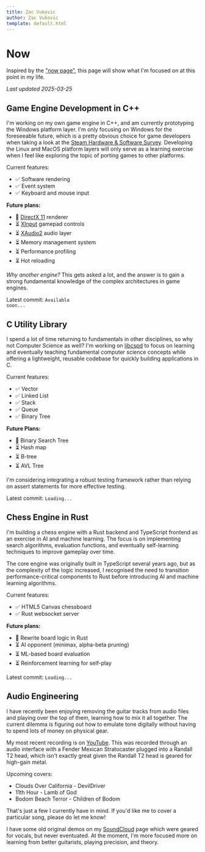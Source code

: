 ```yaml
---
title: Zac Vukovic
author: Zac Vukovic
template: default.html
---
```


# Now

Inspired by the <a href="https://nownownow.com/about" target="_blank" rel="noopener noreferrer">"now page"</a>, this page will show what I'm focused on at this point in my life.

*Last updated 2025-03-25*

## Game Engine Development in C++

I'm working on my own game engine in C++, and am currently prototyping the Windows platform layer. I'm only focusing on Windows for the foreseeable future, which is a pretty obvious choice for game developers when taking a look at the <a href="https://store.steampowered.com/hwsurvey" target="_blank" rel="noopener noreferrer">Steam Hardware & Software Survey</a>. Developing the Linux and MacOS platform layers will only serve as a learning exercise when I feel like exploring the topic of porting games to other platforms.

Current features:

- &#x2705; Software rendering
- &#x2705; Event system
- &#x2705; Keyboard and mouse input

**Future plans:**

- &#x1F504; <a href="https://learn.microsoft.com/en-us/windows/win32/direct3d11/atoc-dx-graphics-direct3d-11" target="_blank" rel="noopener noreferrer">DirectX 11</a> renderer
- &#x23F3; <a href="https://learn.microsoft.com/en-us/windows/win32/xinput/xinput-game-controller-apis-portal" target="_blank" rel="noopener noreferrer">XInput</a> gamepad controls
- &#x23F3; <a href="https://learn.microsoft.com/en-us/windows/win32/xaudio2/xaudio2-apis-portal" target="_blank" rel="noopener noreferrer">XAudio2</a> audio layer
- &#x23F3; Memory management system
- &#x23F3; Performance profiling
- &#x23F3; Hot reloading

*Why another engine?* This gets asked a lot, and the answer is to gain a strong fundamental knowledge of the complex architectures in game engines.

Latest commit: <code id="iconoclast-latest-commit">Available soon...</code>

## C Utility Library

I spend a lot of time returning to fundamentals in other disciplines, so why not Computer Science as well? I'm working on <a href="https://github.com/cyn1x/libcspd" target="_blank" rel="noopener noreferrer">libcspd</a> to focus on learning and eventually teaching fundamental computer science concepts while offering a lightweight, reusable codebase for quickly building applications in C.

Current features:

- &#x2705; Vector
- &#x2705; Linked List
- &#x2705; Stack
- &#x2705; Queue
- &#x2705; Binary Tree

**Future Plans:**

- &#x1F504; Binary Search Tree
- &#x23F3; Hash map
- &#x23F3; B-tree
- &#x23F3; AVL Tree

I'm considering integrating a robust testing framework rather than relying on assert statements for more effective testing.

Latest commit: <code id="libcspd-latest-commit">Loading...</code>

## Chess Engine in Rust

I'm building a chess engine with a Rust backend and TypeScript frontend as an exercise in AI and machine learning. The focus is on implementing search algorithms, evaluation functions, and eventually self-learning techniques to improve gameplay over time.

The core engine was originally built in TypeScript several years ago, but as the complexity of the logic increased, I recognised the need to transition performance-critical components to Rust before introducing AI and machine learning algorithms.

Current features:

- &#x2705; HTML5 Canvas chessboard
- &#x2705; Rust websocket server

**Future plans:**

- &#x1F504; Rewrite board logic in Rust
- &#x23F3; AI opponent (minimax, alpha-beta pruning)
- &#x23F3; ML-based board evaluation
- &#x23F3; Reinforcement learning for self-play

Latest commit: <code id="rchess-latest-commit">Loading...</code>

## Audio Engineering

I have recently been enjoying removing the guitar tracks from audio files and playing over the top of them, learning how to mix it all together. The current dilemma is figuring out how to emulate tone digitally without having to spend lots of money on physical gear.

My most recent recording is on <a href="https://www.youtube.com/watch?v=s2X6JcpuwpY" target="_blank" rel="noopener noreferrer">YouTube</a>. This was recorded through an audio interface with a Fender Mexican Stratocaster plugged into a Randall T2 head, which isn't exactly great given the Randall T2 head is geared for high-gain metal.

Upcoming covers:

- Clouds Over California - DevilDriver
- 11th Hour - Lamb of God
- Bodom Beach Terror - Children of Bodom

That's just a few I currently have in mind. If you'd like me to cover a particular song, please do let me know!

I have some old original demos on my <a href="https://soundcloud.com/crackimus" target="_blank" rel="noopener noreferrer">SoundCloud</a> page which were geared for vocals, but never eventuated. At the moment, I'm more focused more on learning from better guitarists, playing precision, and theory.
